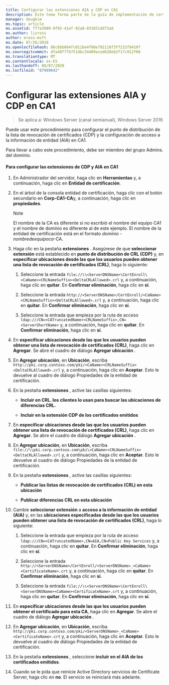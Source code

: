 ```yaml
---
title: Configurar las extensiones AIA y CDP en CA1
description: Este tema forma parte de la guía de implementación de certificados de servidor para las implementaciones cableadas e inalámbricas de 802.1 X
manager: dougkim
ms.topic: article
ms.assetid: f77a3989-9f92-41ef-92a8-031651dd73a8
ms.author: lizross
author: eross-msft
ms.date: 07/26/2018
ms.openlocfilehash: 86c6bb664fc011be4f08e792118f3ff232f8410f
ms.sourcegitcommit: dfa48f77b751dbc34409aced628eb2f17c912f08
ms.translationtype: MT
ms.contentlocale: es-ES
ms.lasthandoff: 08/07/2020
ms.locfileid: "87969642"
---
```

# <a name="configure-the-cdp-and-aia-extensions-on-ca1"></a>Configurar las extensiones AIA y CDP en CA1

>Se aplica a: Windows Server (canal semianual), Windows Server 2016

Puede usar este procedimiento para configurar el punto de distribución de la lista de revocación de certificados (CDP) y la configuración de acceso a la información de entidad (AIA) en CA1.

Para llevar a cabo este procedimiento, debe ser miembro del grupo Admins. del dominio.

#### <a name="to-configure-the-cdp-and-aia-extensions-on-ca1"></a>Para configurar las extensiones de CDP y AIA en CA1

1.  En Administrador del servidor, haga clic en **Herramientas** y, a continuación, haga clic en **Entidad de certificación**.

2.  En el árbol de la consola entidad de certificación, haga clic con el botón secundario en **Corp-CA1-CA**y, a continuación, haga clic en **propiedades**.

    > [!NOTE]
    > El nombre de la CA es diferente si no escribió el nombre del equipo CA1 y el nombre de dominio es diferente al de este ejemplo. El nombre de la entidad de certificación está en el formato *dominio* - *nombredeequipoca*-CA.

3.  Haga clic en la pestaña **extensiones** . Asegúrese de que **seleccionar extensión** está establecido en **punto de distribución de CRL (CDP)** y, en **especificar ubicaciones desde las que los usuarios pueden obtener una lista de revocación de certificados (CRL)**, haga lo siguiente:

    1.  Seleccione la entrada `file://\\<ServerDNSName>\CertEnroll\<CaName><CRLNameSuffix><DeltaCRLAllowed>.crl` y, a continuación, haga clic en **quitar**. En **Confirmar eliminación**, haga clic en **sí**.

    2.  Seleccione la entrada `http://<ServerDNSName>/CertEnroll/<CaName><CRLNameSuffix><DeltaCRLAllowed>.crl` y, a continuación, haga clic en **quitar**. En **Confirmar eliminación**, haga clic en **sí**.

    3.  Seleccione la entrada que empieza por la ruta de acceso `ldap:///CN=<CATruncatedName><CRLNameSuffix>,CN=<ServerShortName>` y, a continuación, haga clic en **quitar**. En **Confirmar eliminación**, haga clic en **sí**.

4.  En **especificar ubicaciones desde las que los usuarios pueden obtener una lista de revocación de certificados (CRL)**, haga clic en **Agregar**. Se abre el cuadro de diálogo **Agregar ubicación** .

5.  En **Agregar ubicación**, en **Ubicación**, escriba `http://pki.corp.contoso.com/pki/<CaName><CRLNameSuffix><DeltaCRLAllowed>.crl` y, a continuación, haga clic en **Aceptar**. Esto le devuelve al cuadro de diálogo Propiedades de la entidad de certificación.

6.  En la pestaña **extensiones** , active las casillas siguientes:

    -   **Incluir en CRL. los clientes lo usan para buscar las ubicaciones de diferencias CRL.**

    -   **Incluir en la extensión CDP de los certificados emitidos**

7.  En **especificar ubicaciones desde las que los usuarios pueden obtener una lista de revocación de certificados (CRL)**, haga clic en **Agregar**. Se abre el cuadro de diálogo **Agregar ubicación** .

8.  En **Agregar ubicación**, en **Ubicación**, escriba `file://\\pki.corp.contoso.com\pki\<CaName><CRLNameSuffix><DeltaCRLAllowed>.crl` y, a continuación, haga clic en **Aceptar**. Esto le devuelve al cuadro de diálogo Propiedades de la entidad de certificación.

9. En la pestaña **extensiones** , active las casillas siguientes:

    -   **Publicar las listas de revocación de certificados (CRL) en esta ubicación**

    -   **Publicar diferencias CRL en esta ubicación**

10. Cambie **seleccionar extensión** a **acceso a la información de entidad (AIA)** y, en las **ubicaciones especificadas desde las que los usuarios pueden obtener una lista de revocación de certificados (CRL)**, haga lo siguiente:

    1.  Seleccione la entrada que empieza por la ruta de acceso `ldap:///CN=<CATruncatedName>,CN=AIA,CN=Public Key Services` y, a continuación, haga clic en **quitar**. En **Confirmar eliminación**, haga clic en **sí**.

    2.  Seleccione la entrada `http://<ServerDNSName>/CertEnroll/<ServerDNSName>_<CaName><CertificateName>.crt` y, a continuación, haga clic en **quitar**. En **Confirmar eliminación**, haga clic en **sí**.

    3.  Seleccione la entrada `file://\\<ServerDNSName>\CertEnroll\<ServerDNSName><CaName><CertificateName>.crt` y, a continuación, haga clic en **quitar**. En **Confirmar eliminación**, haga clic en **sí**.

11. En **especificar ubicaciones desde las que los usuarios pueden obtener el certificado para esta CA**, haga clic en **Agregar**. Se abre el cuadro de diálogo **Agregar ubicación** .

12. En **Agregar ubicación**, en **Ubicación**, escriba `http://pki.corp.contoso.com/pki/<ServerDNSName>_<CaName><CertificateName>.crt` y, a continuación, haga clic en **Aceptar**. Esto le devuelve al cuadro de diálogo Propiedades de la entidad de certificación.

13. En la pestaña **extensiones** , seleccione **incluir en el AIA de los certificados emitidos**.

14. Cuando se le pida que reinicie Active Directory servicios de Certificate Server, haga clic en **no**. El servicio se reiniciará más adelante.


